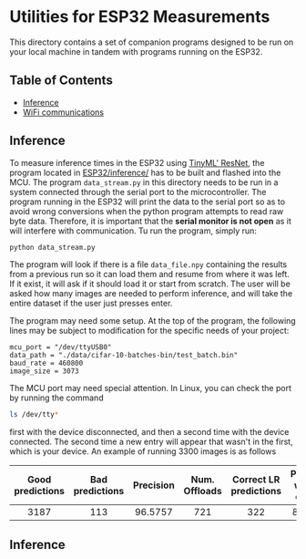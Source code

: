 # Utilities for ESP32 Measurements

This directory contains a set of companion programs designed to be run on your local machine in tandem with programs running on the ESP32.

## Table of Contents

- [Inference](#inference)
- [WiFi communications](#wifi)


## Inference

To measure inference times in the ESP32 using [TinyML' ResNet](https://github.com/mlcommons/tiny/tree/master/benchmark/training/image_classification/trained_models), the program located in [ESP32/inference/](DIME/ESP32/inference/) has to be built and flashed into the MCU. The program `data_stream.py` in this directory needs to be run in a system connected through the serial port to the microcontroller. The program running in the ESP32 will print the data to the serial port so as to avoid wrong conversions when the python program attempts to read raw byte data. Therefore, it is important that the **serial monitor is not open** as it will interfere with communication. Tu run the program, simply run:

```bash
python data_stream.py
```

The program will look if there is a file `data_file.npy` containing the results from a previous run so it can load them and resume from where it was left. If it exist, it will ask if it should load it or start from scratch. The user will be asked how many images are needed to perform inference, and will take the entire dataset if the user just presses enter.

The program may need some setup. At the top of the program, the following lines may be subject to modification for the specific needs of your project:

```pyhton
mcu_port = "/dev/ttyUSB0"
data_path = "./data/cifar-10-batches-bin/test_batch.bin"
baud_rate = 460800
image_size = 3073
```

The MCU port may need special attention. In Linux, you can check the port by running the command

```bash
ls /dev/tty*
```

first with the device disconnected, and then a second time with the device connected. The second time a new entry will appear that wasn't in the first, which is your device. An example of running 3300 images is as follows

| **Good predictions** | **Bad predictions** | **Precision** | **Num. Offloads** | **Correct LR predictions** | **Precision without offload** |
|:--------------------:|:-------------------:|:-------------:|:-----------------:|:--------------------------:|:-----------------------------:|
|         3187         |         113         |    96.5757    |        721        |             322            |            86.8181            |

## Inference
